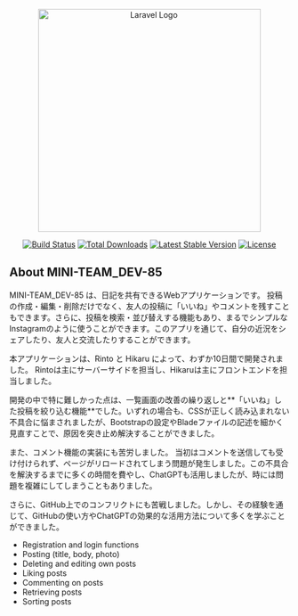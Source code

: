 <p align="center"><a href="https://laravel.com" target="_blank"><img src="https://raw.githubusercontent.com/laravel/art/master/logo-lockup/5%20SVG/2%20CMYK/1%20Full%20Color/laravel-logolockup-cmyk-red.svg" width="400" alt="Laravel Logo"></a></p>

<p align="center">
<a href="https://github.com/laravel/framework/actions"><img src="https://github.com/laravel/framework/workflows/tests/badge.svg" alt="Build Status"></a>
<a href="https://packagist.org/packages/laravel/framework"><img src="https://img.shields.io/packagist/dt/laravel/framework" alt="Total Downloads"></a>
<a href="https://packagist.org/packages/laravel/framework"><img src="https://img.shields.io/packagist/v/laravel/framework" alt="Latest Stable Version"></a>
<a href="https://packagist.org/packages/laravel/framework"><img src="https://img.shields.io/packagist/l/laravel/framework" alt="License"></a>
</p>

## About MINI-TEAM_DEV-85

MINI-TEAM_DEV-85 は、日記を共有できるWebアプリケーションです。
投稿の作成・編集・削除だけでなく、友人の投稿に「いいね」やコメントを残すこともできます。さらに、投稿を検索・並び替えする機能もあり、まるでシンプルなInstagramのように使うことができます。このアプリを通じて、自分の近況をシェアしたり、友人と交流したりすることができます。

本アプリケーションは、Rinto と Hikaru によって、わずか10日間で開発されました。
Rintoは主にサーバーサイドを担当し、Hikaruは主にフロントエンドを担当しました。

開発の中で特に難しかった点は、一覧画面の改善の繰り返しと**「いいね」した投稿を絞り込む機能**でした。いずれの場合も、CSSが正しく読み込まれない不具合に悩まされましたが、Bootstrapの設定やBladeファイルの記述を細かく見直すことで、原因を突き止め解決することができました。

また、コメント機能の実装にも苦労しました。
当初はコメントを送信しても受け付けられず、ページがリロードされてしまう問題が発生しました。この不具合を解決するまでに多くの時間を費やし、ChatGPTも活用しましたが、時には問題を複雑にしてしまうこともありました。

さらに、GitHub上でのコンフリクトにも苦戦しました。しかし、その経験を通じて、GitHubの使い方やChatGPTの効果的な活用方法について多くを学ぶことができました。


- Registration and login functions
- Posting (title, body, photo)
- Deleting and editing own posts
- Liking posts
- Commenting on posts
- Retrieving posts
- Sorting posts
